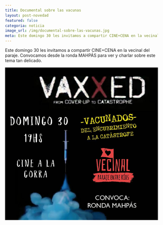 ```yaml
---
title: Documental sobre las vacunas
layout: post-novedad
featured: false
categoria: noticia
image_url: /img/documental-sobre-las-vacunas.jpg
meta: Este domingo 30 les invitamos a compartir CINE+CENA en la vecinal del paraje. Convocamos desde la ronda MAHPÁS para ver y charlar sobre este tema tan delicado.
--- 
```


<p class="center">
	Este domingo 30 les invitamos a compartir CINE+CENA en la vecinal del paraje. Convocamos desde la ronda MAHPÁS para ver y charlar sobre este tema tan delicado.
</p>

<div style="position: relative;">
	<div class="gallery col-3">
		<a style="width: 100%;" href="/img/documental-sobre-las-vacunas.jpg" data-fancybox="images" data-srcset="/img/documental-sobre-las-vacunas.jpg" class="item-gallery">
			<img src="/img/documental-sobre-las-vacunas.jpg" />
		</a>
	</div>
</div>

